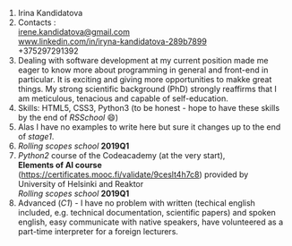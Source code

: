1. Irina Kandidatova
2. Contacts :  
  irene.kandidatova@gmail.com  
  www.linkedin.com/in/iryna-kandidatova-289b7899    
  +375297291392
3. Dealing with software development at my current position made me eager to know more about programming in general and front-end in particular. It is exciting and giving more opportunities to makke great things. My strong scientific background (PhD) strongly reaffirms that I am meticulous, tenacious and capable of self-education.
4. Skills: HTML5, CSS3, Python3 (to be honest - hope to have these skills by the end of *RSSchool* :smile:)  
5. Alas I have no examples to write here but sure it changes up to the end of *stage1*.
6. *Rolling scopes school* **2019Q1**  
7. *Python2* course of the Codeacademy (at the very start),  
**Elements of AI course** (https://certificates.mooc.fi/validate/9ceslt4h7c8) provided by University of Helsinki and Reaktor  
*Rolling scopes school* **2019Q1**
8. Advanced (*C1*) - I have no problem with written (techical english included, e.g. technical documentation, scientific papers) and spoken english, easy communicate with native speakers, have volunteered as a part-time interpreter for a foreign lecturers.

